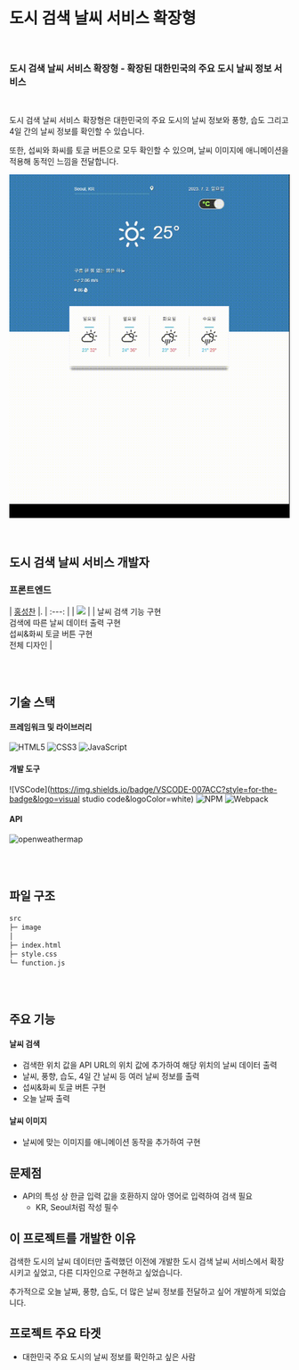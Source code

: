 # 도시 검색 날씨 서비스 확장형

<br/>

### **도시 검색 날씨 서비스 확장형** - 확장된 대한민국의 주요 도시 날씨 정보 서비스

<br/>

도시 검색 날씨 서비스 확장형은 대한민국의 주요 도시의 날씨 정보와 풍향, 습도 그리고 4일 간의 날씨 정보를 확인할 수 있습니다.   

또한, 섭씨와 화씨를 토글 버튼으로 모두 확인할 수 있으며, 날씨 이미지에 애니메이션을 적용해 동적인 느낌을 전달합니다.   

![city-weather](https://github.com/Hschan2/ToyProject/blob/master/weatherSearch/Image/searchingWeather.gif?raw=true)

<br/>

## 도시 검색 날씨 서비스 개발자

### 프론트엔드
| [홍성찬](https://github.com/Hschan2) |.
| :---: |
| ![](https://avatars.githubusercontent.com/u/39434913?v=4) |
| 날씨 검색 기능 구현 <br/> 검색에 따른 날씨 데이터 출력 구현 <br/> 섭씨&화씨 토글 버튼 구현 <br/> 전체 디자인 |

<br/>
<br/>

## 기술 스택

#### 프레임워크 및 라이브러리
![HTML5](https://img.shields.io/badge/html5-%23E34F26.svg?style=for-the-badge&logo=html5&logoColor=white)
![CSS3](https://img.shields.io/badge/css3-%231572B6.svg?style=for-the-badge&logo=css3&logoColor=white)
![JavaScript](https://img.shields.io/badge/javascript-%23323330.svg?style=for-the-badge&logo=javascript&logoColor=%23F7DF1E)

#### 개발 도구
![VSCode](https://img.shields.io/badge/VSCODE-007ACC?style=for-the-badge&logo=visual studio code&logoColor=white)
![NPM](https://img.shields.io/badge/NPM-CB3837?style=for-the-badge)
![Webpack](https://img.shields.io/badge/Webpack-8DD6F9?style=for-the-badge)

#### API
![openweathermap](https://img.shields.io/badge/openweathermap-%23E34F26.svg?style=for-the-badge&logo=openweathermap&logoColor=white)

<br/>
<br/>

## 파일 구조
```
src
├─ image
│
├─ index.html
├─ style.css
└─ function.js
```

<br/>
<br/>

## 주요 기능
#### 날씨 검색
* 검색한 위치 값을 API URL의 위치 값에 추가하여 해당 위치의 날씨 데이터 출력
* 날씨, 풍향, 습도, 4일 간 날씨 등 여러 날씨 정보를 출력
* 섭씨&화씨 토글 버튼 구현
* 오늘 날짜 출력

#### 날씨 이미지
* 날씨에 맞는 이미지를 애니메이션 동작을 추가하여 구현

## 문제점
* API의 특성 상 한글 입력 값을 호환하지 않아 영어로 입력하여 검색 필요
    * KR, Seoul처럼 작성 필수

## 이 프로젝트를 개발한 이유
검색한 도시의 날씨 데이터만 출력했던 이전에 개발한 도시 검색 날씨 서비스에서 확장시키고 싶었고, 다른 디자인으로 구현하고 싶었습니다.   

추가적으로 오늘 날짜, 풍향, 습도, 더 많은 날씨 정보를 전달하고 싶어 개발하게 되었습니다.   

## 프로젝트 주요 타겟
* 대한민국 주요 도시의 날씨 정보를 확인하고 싶은 사람
